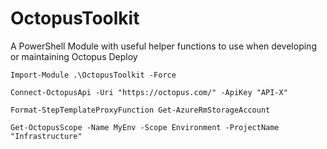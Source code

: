 # OctopusToolkit
A PowerShell Module with useful helper functions to use when developing or maintaining Octopus Deploy

```
Import-Module .\OctopusToolkit -Force
```

```
Connect-OctopusApi -Uri "https://octopus.com/" -ApiKey "API-X"
```

```Format-StepTemplateProxyFunction Get-AzureRmStorageAccount```

```Get-OctopusScope -Name MyEnv -Scope Environment -ProjectName "Infrastructure"```

